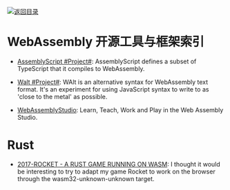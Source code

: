 [![返回目录](https://user-images.githubusercontent.com/5803001/38079637-ff0abcf0-3371-11e8-9b76-ad651620afc7.jpg)](https://github.com/wx-chevalier/Awesome-Lists)

# WebAssembly 开源工具与框架索引

* [AssemblyScript #Project#](https://github.com/AssemblyScript/prototype): AssemblyScript defines a subset of TypeScript that it compiles to WebAssembly.

* [Walt #Project#](https://github.com/ballercat/walt): WAlt is an alternative syntax for WebAssembly text format. It's an experiment for using JavaScript syntax to write to as 'close to the metal' as possible.

- [WebAssemblyStudio](https://github.com/wasdk/WebAssemblyStudio): Learn, Teach, Work and Play in the Web Assembly Studio.

# Rust

* [2017-ROCKET - A RUST GAME RUNNING ON WASM](https://parg.co/UZJ): I thought it would be interesting to try to adapt my game Rocket to work on the browser through the wasm32-unknown-unknown target.
